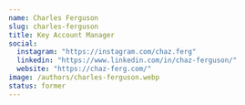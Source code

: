 ```yaml
---
name: Charles Ferguson
slug: charles-ferguson
title: Key Account Manager
social:
  instagram: "https://instagram.com/chaz.ferg"
  linkedin: "https://www.linkedin.com/in/chaz-ferguson/"
  website: "https://chaz-ferg.com/"
image: /authors/charles-ferguson.webp
status: former
---
```

